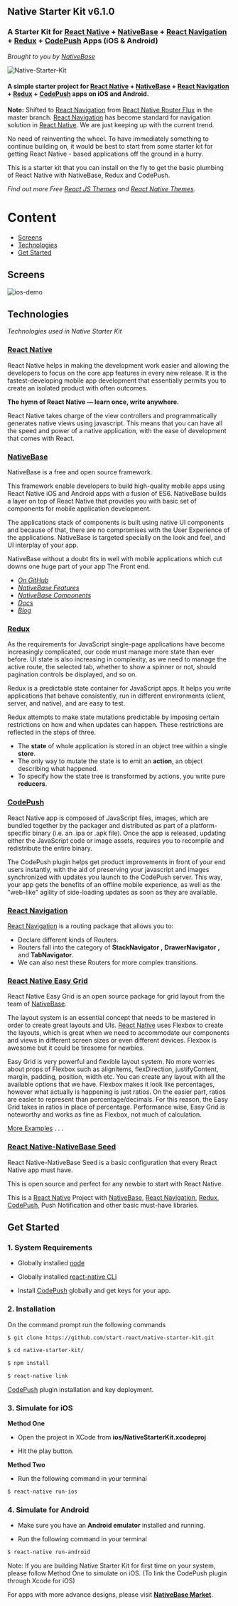 
## Native Starter Kit v6.1.0

### A Starter Kit for [React Native](https://facebook.github.io/react-native/docs/getting-started.html) + [NativeBase](https://nativebase.io/) + [React Navigation](https://reactnavigation.org/) + [Redux](http://redux.js.org) + [CodePush](https://github.com/Microsoft/react-native-code-push) Apps (iOS & Android)

*Brought to you by [NativeBase](https://nativebase.io/)*


![Native-Starter-Kit](/Screenshots/logo.png)


#### A simple starter project for [React Native](https://facebook.github.io/react-native/docs/getting-started.html) + [NativeBase](https://nativebase.io/) + [React Navigation](https://reactnavigation.org/) + [Redux](http://redux.js.org) + [CodePush](https://github.com/Microsoft/react-native-code-push) apps on iOS and Android.
**Note:** Shifted to [React Navigation](https://reactnavigation.org/) from [React Native Router Flux](https://github.com/aksonov/react-native-router-flux) in the master branch. [React Navigation](https://reactnavigation.org/) has become standard for navigation solution in [React Native](https://facebook.github.io/react-native/docs/getting-started.html). We are just keeping up with the current trend.

No need of reinventing the wheel. To have immediately something to continue building on, it would be best to start from some starter kit for getting React Native - based applications off the ground in a hurry.

This is a starter kit that you can install on the fly to get the basic plumbing of React Native with NativeBase, Redux and CodePush.


*Find out more Free [React JS Themes](http://www.startreact.com/) and [React Native Themes](https://www.startreact.com/).*

# Content

-	[Screens](#screens)
-	[Technologies](#technologies)
-	[Get Started](#get-started)


## Screens

 ![ios-demo](/Screenshots/iOS/demo.gif)

## Technologies
*Technologies used in Native Starter Kit*

### [React Native](https://github.com/facebook/react-native)
React Native helps in making the development work easier and allowing the developers to focus on the core app features in every new release. It is the fastest-developing mobile app development that essentially permits you to create an isolated product with often outcomes.

**The hymn of React Native — learn once, write anywhere.**

React Native takes charge of the view controllers and programmatically generates native views using javascript. This means that you can have all the speed and power of a native application, with the ease of development that comes with React.


### [NativeBase](https://nativebase.io/)

NativeBase is a free and open source framework.

This framework enable developers to build high-quality mobile apps using React Native iOS and Android apps with a fusion of ES6. NativeBase builds a layer on top of React Native that provides you with basic set of components for mobile application development.

The applications stack of components is built using native UI components and because of that, there are no compromises with the User Experience of the applications.  NativeBase is targeted specially on the look and feel, and UI interplay of your app.

NativeBase without a doubt fits in well with mobile applications which cut downs one huge part of your app The Front end.

-	*[On GitHub](https://github.com/GeekyAnts/NativeBase)*
-	*[NativeBase Features](https://docs.nativebase.io/)*
-	*[NativeBase Components](https://docs.nativebase.io/Components.html#Components)*
-	*[Docs](https://docs.nativebase.io/Components.html#Components)*
-	*[Blog](https://blog.nativebase.io/)*


### [Redux](http://redux.js.org)

As the requirements for JavaScript single-page applications have become increasingly complicated, our code must manage more state than ever before. UI state is also increasing in complexity, as we need to manage the active route, the selected tab, whether to show a spinner or not, should pagination controls be displayed, and so on.

Redux is a predictable state container for JavaScript apps. It helps you write applications that behave consistently, run in different environments (client, server, and native), and are easy to test.

Redux attempts to make state mutations predictable by imposing certain restrictions on how and when updates can happen. These restrictions are reflected in the steps of three.

-	The **state** of whole application is stored in an object tree within a single **store**.
-	The only way to mutate the state is to emit an **action**, an object describing what happened.
-	To specify how the state tree is transformed by actions, you write pure **reducers**.


### [CodePush](https://github.com/Microsoft/react-native-code-push)

React Native app is composed of JavaScript files, images, which are bundled together by the packager and distributed as part of a platform-specific binary (i.e. an .ipa or .apk file). Once the app is released, updating either the JavaScript code or image assets, requires you to recompile and redistribute the entire binary.

The CodePush plugin helps get product improvements in front of your end users instantly, with the aid of preserving your javascript and images synchronized with updates you launch to the CodePush server. This way, your app gets the benefits of an offline mobile experience, as well as the "web-like" agility of side-loading updates as soon as they are available.



### [React Navigation](https://reactnavigation.org/)
[React Navigation](https://reactnavigation.org/) is a routing package that allows you to:
  * Declare different kinds of Routers.
  * Routers fall into the category of **StackNavigator ,** **DrawerNavigator ,** and **TabNavigator**.
  * We can also nest these Routers for more complex transitions.



### [React Native Easy Grid](https://github.com/GeekyAnts/react-native-easy-grid)

React Native Easy Grid is an open source package for grid layout from the team of [NativeBase](https://nativebase.io/).

The layout system is an essential concept that needs to be mastered in order to create great layouts and UIs. [React Native](https://github.com/facebook/react-native) uses Flexbox to create the layouts, which is great when we need to accommodate our components and views in different screen sizes or even different devices. Flexbox is awesome but it could be tiresome for newbies.

Easy Grid is very powerful and flexible layout system. No more worries about props of Flexbox such as alignItems, flexDirection, justifyContent, margin, padding, position, width etc. You can create any layout with all the available options that we have. Flexbox makes it look like percentages, however what actually is happening is just ratios. On the easier part, ratios are easier to represent than percentage/decimals. For this reason, the Easy Grid takes in ratios in place of percentage.
Performance wise, Easy Grid is noteworthy and works as fine as Flexbox, not much of calculation.

[More Examples](https://docs.nativebase.io/Components.html#Layout) . . .


### [React Native-NativeBase Seed](https://github.com/GeekyAnts/react-native-native-base-seed)

React Native-NativeBase Seed is a basic configuration that every React Native app must have.

This is open source and perfect for any newbie to start with React Native.

This is a [React Native](https://github.com/facebook/react-native) Project with [NativeBase](https://docs.nativebase.io/), [React Navigation](https://reactnavigation.org/), [Redux](http://redux.js.org/), [CodePush](https://github.com/Microsoft/react-native-code-push), Push Notification and other basic must-have libraries.


## Get Started

### 1. System Requirements

* Globally installed [node](https://nodejs.org/en/)

* Globally installed [react-native CLI](https://facebook.github.io/react-native/docs/getting-started.html)

* Install [CodePush](https://microsoft.github.io/code-push/) globally and get keys for your app.


### 2. Installation

On the command prompt run the following commands

```sh
$ git clone https://github.com/start-react/native-starter-kit.git

$ cd native-starter-kit/

$ npm install
```

```sh
$ react-native link
```

[CodePush](https://github.com/Microsoft/react-native-code-push) plugin installation and key deployment.


### 3. Simulate for iOS

**Method One**

*	Open the project in XCode from **ios/NativeStarterKit.xcodeproj**

*	Hit the play button.


**Method Two**

*	Run the following command in your terminal

```sh
$ react-native run-ios
```

### 4. Simulate for Android

*	Make sure you have an **Android emulator** installed and running.

*	Run the following command in your terminal

```sh
$ react-native run-android
```

Note: If you are building Native Starter Kit for first time on your system, please follow Method One to simulate on iOS. (To link the CodePush plugin through Xcode for iOS)


For apps with more advance designs, please visit **[NativeBase Market](https://market.nativebase.io/)**.
